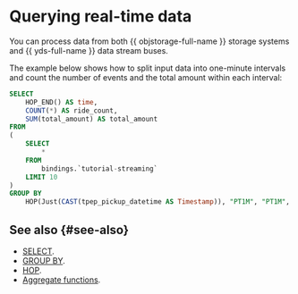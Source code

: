 
# Querying real-time data

You can process data from both {{ objstorage-full-name }} storage systems and {{ yds-full-name }} data stream buses.

The example below shows how to split input data into one-minute intervals and count the number of events and the total amount within each interval:

```sql
SELECT
    HOP_END() AS time,
    COUNT(*) AS ride_count,
    SUM(total_amount) AS total_amount
FROM
(
    SELECT
        *
    FROM
        bindings.`tutorial-streaming`
    LIMIT 10
)
GROUP BY
    HOP(Just(CAST(tpep_pickup_datetime AS Timestamp)), "PT1M", "PT1M", "PT1M");
```

## See also {#see-also}

* [SELECT](https://ydb.tech/docs/en/yql/reference/syntax/select).
* [GROUP BY](https://ydb.tech/docs/en/yql/reference/syntax/group_by).
* [HOP](../concepts/stream-processing-windows.md).
* [Aggregate functions](https://ydb.tech/docs/en/yql/reference/builtins/aggregation).